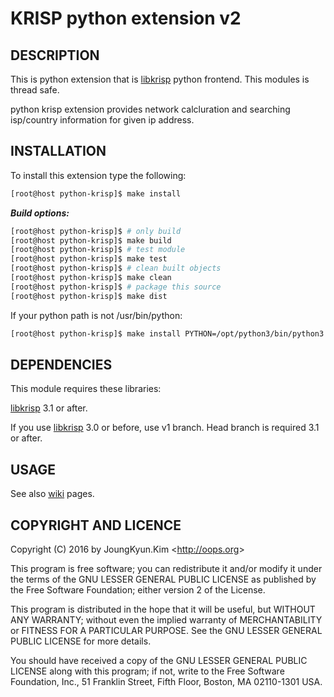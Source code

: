 KRISP python extension v2
===


## DESCRIPTION

This is python extension that is [libkrisp](https://github.com/Joungkyun/libkrisp) python frontend.
This modules is thread safe.

python krisp extension provides network calcluration and searching isp/country information for given ip address.

## INSTALLATION

To install this extension type the following:

```bash
[root@host python-krisp]$ make install
```

***Build options:***

```bash
[root@host python-krisp]$ # only build
[root@host python-krisp]$ make build
[root@host python-krisp]$ # test module
[root@host python-krisp]$ make test
[root@host python-krisp]$ # clean built objects
[root@host python-krisp]$ make clean
[root@host python-krisp]$ # package this source
[root@host python-krisp]$ make dist
```

If your python path is not /usr/bin/python:

```bash
[root@host python-krisp]$ make install PYTHON=/opt/python3/bin/python3
```

## DEPENDENCIES

This module requires these libraries:

[libkrisp](https://github.com/Joungkyun/libkrisp) 3.1 or after.

If you use [libkrisp](https://github.com/Joungkyun/libkrisp) 3.0 or before, use v1 branch. Head branch is
required 3.1 or after.

## USAGE

See also [wiki](https://github.com/Joungkyun/python-krisp/wiki) pages.


## COPYRIGHT AND LICENCE

Copyright (C) 2016 by JoungKyun.Kim &lt;http://oops.org&gt;

This program is free software; you can redistribute it and/or modify it
under the terms of the GNU LESSER GENERAL PUBLIC LICENSE as published by
the Free Software Foundation; either version 2 of the License.

This program is distributed in the hope that it will be useful, but
WITHOUT ANY WARRANTY; without even the implied warranty of MERCHANTABILITY
or FITNESS FOR A PARTICULAR PURPOSE. See the GNU LESSER GENERAL PUBLIC
LICENSE for more details.

You should have received a copy of the GNU LESSER GENERAL PUBLIC LICENSE
along with this program; if not, write to the Free Software Foundation,
Inc., 51 Franklin Street, Fifth Floor, Boston, MA 02110-1301 USA.
